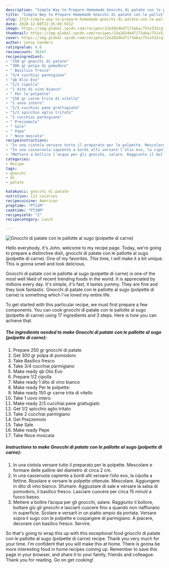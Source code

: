 ```yaml
---
description: "Simple Way to Prepare Homemade Gnocchi di patate con le pallotte al sugo (polpette di carne)"
title: "Simple Way to Prepare Homemade Gnocchi di patate con le pallotte al sugo (polpette di carne)"
slug: 1723-simple-way-to-prepare-homemade-gnocchi-di-patate-con-le-pallotte-al-sugo-polpette-di-carne
date: 2020-12-08T22:35:03.931Z
image: https://img-global.cpcdn.com/recipes/22e2024bd7173aba/751x532cq70/gnocchi-di-patate-con-le-pallotte-al-sugo-polpette-di-carne-recipe-main-photo.jpg
thumbnail: https://img-global.cpcdn.com/recipes/22e2024bd7173aba/751x532cq70/gnocchi-di-patate-con-le-pallotte-al-sugo-polpette-di-carne-recipe-main-photo.jpg
cover: https://img-global.cpcdn.com/recipes/22e2024bd7173aba/751x532cq70/gnocchi-di-patate-con-le-pallotte-al-sugo-polpette-di-carne-recipe-main-photo.jpg
author: Leroy Sanders
ratingvalue: 4.6
reviewcount: 36247
recipeingredient:
- "250 gr gnocchi di patate"
- "300 gr polpa di pomodoro"
- " Basilico fresco"
- "3/4 cucchiai parmigiano"
- "qb Olio Evo"
- "1/2 cipolla"
- "1 dito di vino bianco"
- " Per le polpette"
- "150 gr carne trita di vitello"
- "1 uovo intero"
- "2/3 cucchiai pane grattugiato"
- "1/2 spicchio aglio tritato"
- "2 cucchiai parmigiano"
- " Prezzemolo"
- " Sale"
- " Pepe"
- " Noce moscata"
recipeinstructions:
- "In una ciotola versare tutto il preparato per le polpette. Mescolare e formare delle palline del diametro di circa 2 cm."
- "In una casseruola capiente a bordi alti versare l’olio evo, la cipolla a fettine. Rosolare e versare le polpette ottenute. Mescolare. Aggiungere in dito di vino bianco. Sfumare. Aggiustare di sale e versare la salsa di pomodoro, il basilico fresco. Lasciare cuocere per circa 15 minuti a fuoco basso."
- "Mettere a bollire l’acqua per gli gnocchi, salare. Raggiunto il bollore, buttare giù gli gnocchi e lasciarli cuocere fino a quando non riaffiorano in superficie. Scolare e versarli in un piatto ampio da portata. Versare sopra il sugo con le polpette e cospargere di parmigiano. A piacere, decorare con basilico fresco. Servire."
categories:
- Recipe
tags:
- gnocchi
- di
- patate

katakunci: gnocchi di patate 
nutrition: 113 calories
recipecuisine: American
preptime: "PT11M"
cooktime: "PT38M"
recipeyield: "2"
recipecategory: Lunch

---
```



![Gnocchi di patate con le pallotte al sugo (polpette di carne)](https://img-global.cpcdn.com/recipes/22e2024bd7173aba/751x532cq70/gnocchi-di-patate-con-le-pallotte-al-sugo-polpette-di-carne-recipe-main-photo.jpg)

Hello everybody, it's John, welcome to my recipe page. Today, we're going to prepare a distinctive dish, gnocchi di patate con le pallotte al sugo (polpette di carne). One of my favorites. This time, I will make it a bit unique. This is gonna smell and look delicious.

Gnocchi di patate con le pallotte al sugo (polpette di carne) is one of the most well liked of recent trending foods in the world. It is appreciated by millions every day. It's simple, it's fast, it tastes yummy. They are fine and they look fantastic. Gnocchi di patate con le pallotte al sugo (polpette di carne) is something which I've loved my entire life.




To get started with this particular recipe, we must first prepare a few components. You can cook gnocchi di patate con le pallotte al sugo (polpette di carne) using 17 ingredients and 3 steps. Here is how you can achieve that.

<!--inarticleads1-->

##### The ingredients needed to make Gnocchi di patate con le pallotte al sugo (polpette di carne):

1. Prepare 250 gr gnocchi di patate
1. Get 300 gr polpa di pomodoro
1. Take  Basilico fresco
1. Take 3/4 cucchiai parmigiano
1. Make ready qb Olio Evo
1. Prepare 1/2 cipolla
1. Make ready 1 dito di vino bianco
1. Make ready  Per le polpette:
1. Make ready 150 gr carne trita di vitello
1. Take 1 uovo intero
1. Make ready 2/3 cucchiai pane grattugiato
1. Get 1/2 spicchio aglio tritato
1. Take 2 cucchiai parmigiano
1. Get  Prezzemolo
1. Take  Sale
1. Make ready  Pepe
1. Take  Noce moscata




<!--inarticleads2-->

##### Instructions to make Gnocchi di patate con le pallotte al sugo (polpette di carne):

1. In una ciotola versare tutto il preparato per le polpette. Mescolare e formare delle palline del diametro di circa 2 cm.
1. In una casseruola capiente a bordi alti versare l’olio evo, la cipolla a fettine. Rosolare e versare le polpette ottenute. Mescolare. Aggiungere in dito di vino bianco. Sfumare. Aggiustare di sale e versare la salsa di pomodoro, il basilico fresco. Lasciare cuocere per circa 15 minuti a fuoco basso.
1. Mettere a bollire l’acqua per gli gnocchi, salare. Raggiunto il bollore, buttare giù gli gnocchi e lasciarli cuocere fino a quando non riaffiorano in superficie. Scolare e versarli in un piatto ampio da portata. Versare sopra il sugo con le polpette e cospargere di parmigiano. A piacere, decorare con basilico fresco. Servire.




So that's going to wrap this up with this exceptional food gnocchi di patate con le pallotte al sugo (polpette di carne) recipe. Thank you very much for your time. I'm confident that you will make this at home. There is gonna be more interesting food in home recipes coming up. Remember to save this page in your browser, and share it to your family, friends and colleague. Thank you for reading. Go on get cooking!

